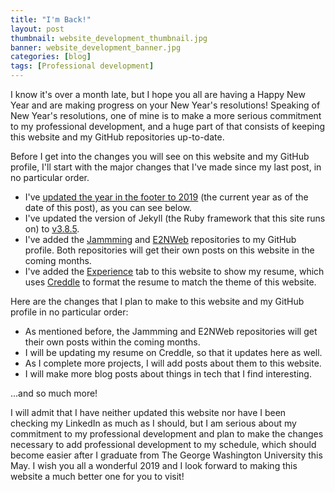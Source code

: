 ```yaml
---
title: "I'm Back!"
layout: post
thumbnail: website_development_thumbnail.jpg
banner: website_development_banner.jpg
categories: [blog]
tags: [Professional development]
---
```


I know it's over a month late, but I hope you all are having a Happy New Year and are making progress on your New Year's resolutions! Speaking of New Year's resolutions, one of mine is to make a more serious commitment to my professional development, and a huge part of that consists of keeping this website and my GitHub repositories up-to-date.

Before I get into the changes you will see on this website and my GitHub profile, I'll start with the major changes that I've made since my last post, in no particular order.

- I've [updated the year in the footer to 2019][1] (the current year as of the date of this post), as you can see below.
- I've updated the version of Jekyll (the Ruby framework that this site runs on) to [v3.8.5][2].
- I've added the [Jammming][3] and [E2NWeb][4] repositories to my GitHub profile. Both repositories will get their own posts on this website in the coming months.
- I've added the [Experience][5] tab to this website to show my resume, which uses [Creddle][6] to format the resume to match the theme of this website.

Here are the changes that I plan to make to this website and my GitHub profile in no particular order:

- As mentioned before, the Jammming and E2NWeb repositories will get their own posts within the coming months.
- I will be updating my resume on Creddle, so that it updates here as well.
- As I complete more projects, I will add posts about them to this website.
- I will make more blog posts about things in tech that I find interesting.

...and so much more!

I will admit that I have neither updated this website nor have I been checking my LinkedIn as much as I should, but I am serious about my commitment to my professional development and plan to make the changes necessary to add professional development to my schedule, which should become easier after I graduate from The George Washington University this May. I wish you all a wonderful 2019 and I look forward to making this website a much better one for you to visit!



[1]: https://github.com/chibuezeanakor/chibuezeanakor.github.io/commit/f7dfb9b5eec3a5f4c6547384e15b5866d37f2929
[2]: https://github.com/chibuezeanakor/chibuezeanakor.github.io/commit/3feb403d0ca5a4f9717031f764e08be0e7a6e703
[3]: https://github.com/chibuezeanakor/jammming
[4]: https://github.com/chibuezeanakor/E2NWeb
[5]: https://chibuezeanakor.github.io/experience/
[6]: http://creddle.io/